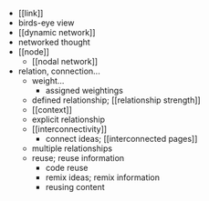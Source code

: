 - [[link]]
- birds-eye view
- [[dynamic network]]
- networked thought
- [[node]]
    - [[nodal network]]
- relation, connection...
    - weight...
        - assigned weightings
    - defined relationship; [[relationship strength]]
    - [[context]]
    - explicit relationship
    - [[interconnectivity]]
        - connect ideas; [[interconnected pages]]
    - multiple relationships
    - reuse; reuse information
        - code reuse
        - remix ideas; remix information
        - reusing content
